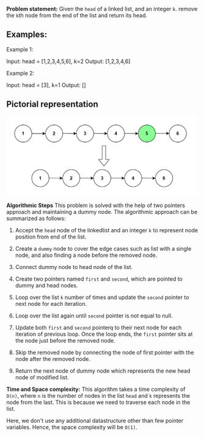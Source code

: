 **Problem statement:**
Given the `head` of a linked list, and an integer `k`. remove the `k`th node from the end of the list and return its head.

## Examples:
Example 1:

Input: head = [1,2,3,4,5,6], k=2
Output: [1,2,3,4,6]

Example 2: 

Input: head = [3], k=1
Output: []

## Pictorial representation

 ![Screenshot](../../../../images/remove-kth-node-from-last.png)

**Algorithmic Steps**
This problem is solved with the help of two pointers approach and maintaining a dummy node. The algorithmic approach can be summarized as follows: 

1. Accept the `head` node of the linkedlist and an integer `k` to represent node position from end of the list.
   
2. Create a `dummy` node to cover the edge cases such as list with a single node, and also finding a node before the removed node.

3. Connect dummy node to head node of the list.

4. Create two pointers named `first` and `second`, which are pointed to dummy and head nodes. 
   
5. Loop over the list `k` number of times and update the `second` pointer to next node for each iteration.

6. Loop over the list again until `second` pointer is not equal to null.
   
7. Update both `first` and `second` pointerq to their next node for each iteration of previous loop. Once the loop ends, the `first` pointer sits at the node just before the removed node.

8. Skip the removed node by connecting the node of first pointer with the node after the removed node.
    
9.  Return the next node of dummy node which represents the new head node of modified list.


**Time and Space complexity:**
This algorithm takes a time complexity of `O(n)`, where  `n` is the number of nodes in the list `head` and `k` represents the node from the last. This is because we need to traverse each node in the list.

Here, we don't use any additional datastructure other than few pointer variables. Hence, the space complexity will be `O(1)`.
